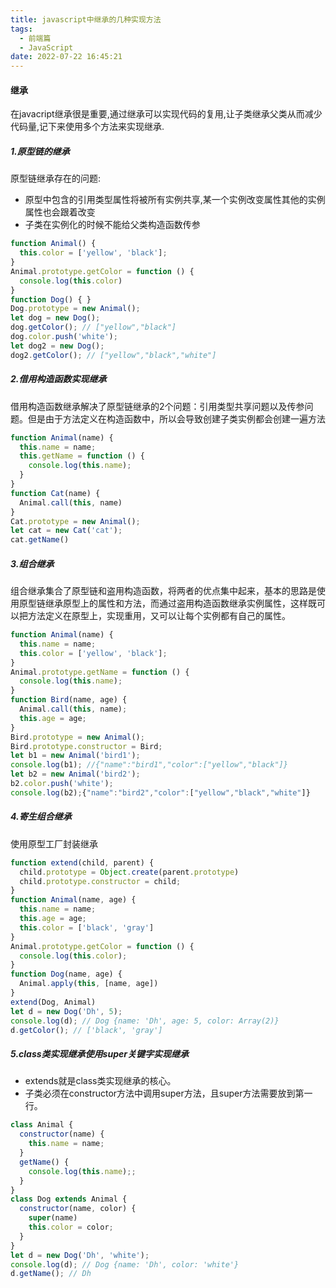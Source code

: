 ```yaml
---
title: javascript中继承的几种实现方法
tags:
  - 前端篇
  - JavaScript
date: 2022-07-22 16:45:21
---
```





#### 继承

在javacript继承很是重要,通过继承可以实现代码的复用,让子类继承父类从而减少代码量,记下来使用多个方法来实现继承.

##### 1.原型链的继承

原型链继承存在的问题:

- 原型中包含的引用类型属性将被所有实例共享,某一个实例改变属性其他的实例属性也会跟着改变
- 子类在实例化的时候不能给父类构造函数传参

~~~javascript
function Animal() {
  this.color = ['yellow', 'black'];
}
Animal.prototype.getColor = function () {
  console.log(this.color)
}
function Dog() { }
Dog.prototype = new Animal();
let dog = new Dog();
dog.getColor(); // ["yellow","black"]
dog.color.push('white');
let dog2 = new Dog();
dog2.getColor(); // ["yellow","black","white"]
~~~

##### 2.借用构造函数实现继承

借用构造函数继承解决了原型链继承的2个问题：引用类型共享问题以及传参问题。但是由于方法定义在构造函数中，所以会导致创建子类实例都会创建一遍方法

~~~javascript
function Animal(name) {
  this.name = name;
  this.getName = function () {
    console.log(this.name);
  }
}
function Cat(name) {
  Animal.call(this, name)
}
Cat.prototype = new Animal();
let cat = new Cat('cat');
cat.getName()
~~~

##### 3.组合继承

组合继承集合了原型链和盗用构造函数，将两者的优点集中起来，基本的思路是使用原型链继承原型上的属性和方法，而通过盗用构造函数继承实例属性，这样既可以把方法定义在原型上，实现重用，又可以让每个实例都有自己的属性。

~~~javascript
function Animal(name) {
  this.name = name;
  this.color = ['yellow', 'black'];
}
Animal.prototype.getName = function () {
  console.log(this.name);
}
function Bird(name, age) {
  Animal.call(this, name);
  this.age = age;
}
Bird.prototype = new Animal();
Bird.prototype.constructor = Bird;
let b1 = new Animal('bird1');
console.log(b1); //{"name":"bird1","color":["yellow","black"]}
let b2 = new Animal('bird2');
b2.color.push('white');
console.log(b2);{"name":"bird2","color":["yellow","black","white"]}

~~~

##### 4.寄生组合继承

使用原型工厂封装继承

~~~javascript
function extend(child, parent) {
  child.prototype = Object.create(parent.prototype)
  child.prototype.constructor = child;
}
function Animal(name, age) {
  this.name = name;
  this.age = age;
  this.color = ['black', 'gray']
}
Animal.prototype.getColor = function () {
  console.log(this.color);
}
function Dog(name, age) {
  Animal.apply(this, [name, age])
}
extend(Dog, Animal)
let d = new Dog('Dh', 5);
console.log(d); // Dog {name: 'Dh', age: 5, color: Array(2)}
d.getColor(); // ['black', 'gray']
~~~

##### 5.class类实现继承使用super关键字实现继承

- extends就是class类实现继承的核心。
- 子类必须在constructor方法中调用super方法，且super方法需要放到第一行。

~~~javascript
class Animal {
  constructor(name) {
    this.name = name;
  }
  getName() {
    console.log(this.name);;
  }
}
class Dog extends Animal {
  constructor(name, color) {
    super(name)
    this.color = color;
  }
}
let d = new Dog('Dh', 'white');
console.log(d); // Dog {name: 'Dh', color: 'white'}
d.getName(); // Dh 
~~~

